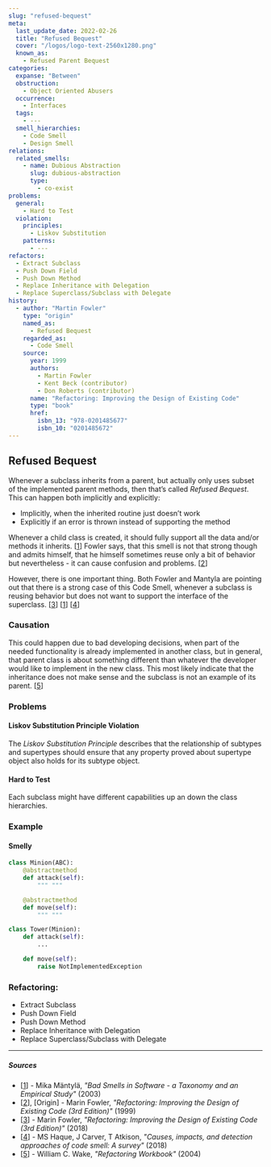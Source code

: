 ```yaml
---
slug: "refused-bequest"
meta:
  last_update_date: 2022-02-26
  title: "Refused Bequest"
  cover: "/logos/logo-text-2560x1280.png"
  known_as:
    - Refused Parent Bequest
categories:
  expanse: "Between"
  obstruction:
    - Object Oriented Abusers
  occurrence:
    - Interfaces
  tags:
    - ---
  smell_hierarchies:
    - Code Smell
    - Design Smell
relations:
  related_smells:
    - name: Dubious Abstraction
      slug: dubious-abstraction
      type:
        - co-exist
problems:
  general:
    - Hard to Test
  violation:
    principles:
      - Liskov Substitution
    patterns:
      - ---
refactors:
  - Extract Subclass
  - Push Down Field
  - Push Down Method
  - Replace Inheritance with Delegation
  - Replace Superclass/Subclass with Delegate
history:
  - author: "Martin Fowler"
    type: "origin"
    named_as:
      - Refused Bequest
    regarded_as:
      - Code Smell
    source:
      year: 1999
      authors:
        - Martin Fowler
        - Kent Beck (contributor)
        - Don Roberts (contributor)
      name: "Refactoring: Improving the Design of Existing Code"
      type: "book"
      href:
        isbn_13: "978-0201485677"
        isbn_10: "0201485672"
---
```


## Refused Bequest

Whenever a subclass inherits from a parent, but actually only uses subset of the implemented parent methods, then that’s called _Refused Bequest_. This can happen both implicitly and explicitly:

- Implicitly, when the inherited routine just doesn’t work
- Explicitly if an error is thrown instead of supporting the method

Whenever a child class is created, it should fully support all the data and/or methods it inherits. [[1](#sources)] Fowler says, that this smell is not that strong though and admits himself, that he himself sometimes reuse only a bit of behavior but nevertheless - it can cause confusion and problems. [[2](#sources)]

However, there is one important thing. Both Fowler and Mantyla are pointing out that there is a strong case of this Code Smell, whenever a subclass is reusing behavior but does not want to support the interface of the superclass. [[3](#sources)] [[1](#sources)] [[4](#sources)]

### Causation

This could happen due to bad developing decisions, when part of the needed functionality is already implemented in another class, but in general, that parent class is about something different than whatever the developer would like to implement in the new class. This most likely indicate that the inheritance does not make sense and the subclass is not an example of its parent. [[5](#sources)]

### Problems

#### **Liskov Substitution Principle Violation**

The _Liskov Substitution Principle_ describes that the relationship of subtypes and supertypes should ensure that any property proved about supertype object also holds for its subtype object.

#### **Hard to Test**

Each subclass might have different capabilities up an down the class hierarchies.

### Example

<div class="example-block">

#### Smelly

```py
class Minion(ABC):
    @abstractmethod
    def attack(self):
        """ """

    @abstractmethod
    def move(self):
        """ """

class Tower(Minion):
    def attack(self):
        ...

    def move(self):
        raise NotImplementedException
```

</div>

### Refactoring:

- Extract Subclass
- Push Down Field
- Push Down Method
- Replace Inheritance with Delegation
- Replace Superclass/Subclass with Delegate

---

##### Sources

- [[1](#sources)] - Mika Mäntylä, _"Bad Smells in Software - a Taxonomy and an Empirical Study"_ (2003)
- [[2](#sources)], [Origin] - Marin Fowler, _"Refactoring: Improving the Design of Existing Code (3rd Edition)"_ (1999)
- [[3](#sources)] - Marin Fowler, _"Refactoring: Improving the Design of Existing Code (3rd Edition)"_ (2018)
- [[4](#sources)] - MS Haque, J Carver, T Atkison, _"Causes, impacts, and detection approaches of code smell: A survey"_ (2018)
- [[5](#sources)] - William C. Wake, _"Refactoring Workbook"_ (2004)
